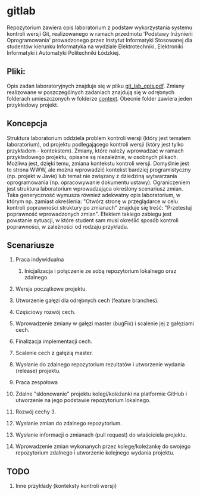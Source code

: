 gitlab
============

Repozytorium zawiera opis laboratorium z podstaw wykorzystania systemu kontroli wersji Git, realizowanego w ramach przedmotu 'Podstawy Inżynierii Oprogramowania' prowadzonego przez Instytut Informatyki Stosowanej dla studentów kierunku Informatyka na wydziale Elektrotechniki, Elektroniki Informatyki i Automatyki Politechniki Łódzkiej.

Pliki:
----------------
Opis zadań laboratoryjnych znajduje się w pliku [git_lab_opis.pdf](https://github.com/radamus/gitlab/blob/master/git_lab_opis.pdf?raw=true).
Zmiany realizowane w poszczególnych zadaniach znajdują się w odrębnych folderach umieszczonych w folderze [context](https://github.com/radamus/gitlab/tree/master/context). Obecnie folder zawiera jeden przykładowy projekt.

Koncepcja
-----------------
Struktura laboratorium oddziela problem kontroli wersji (który jest tematem laboratorium), od projektu podlegającego kontroli wersji (który jest tylko przykładem - kontekstem). Zmiany, które należy wprowadzać w ramach przykładowego projektu, opisane są niezależnie, w osobnych plikach. Możliwa jest, dzięki temu, zmiana kontekstu kontroli wersji. Domyślnie jest to strona WWW, ale można wprowadzić kontekst bardziej programistyczny (np. projekt w Javie) lub temat nie związany z dziedziną wytwarzania oprogramowania (np. opracowywanie dokumentu ustawy). Ograniczeniem jest struktura laboratorium wprowadzająca określony scenariusz zmian.
Taka generyczność wymusza również adekwatny opis laboratorium, w którym np. zamiast określenia: "Otwórz stronę w przeglądarce w celu kontroli poprawności struktury po zmianach" znajduje się treść: "Przetestuj poprawność wprowadzonych zmian". Efektem takiego zabiegu jest powstanie sytuacji, w które student sam musi określić sposób kontroli poprawności, w zależności od rodzaju przykładu.


Scenariusze 
----------------
1. Praca indywidualna

    1. Inicjalizacja i połączenie ze sobą repozytorium lokalnego oraz zdalnego.
  2. Wersja początkowe projektu.
  3. Utworzenie gałęzi dla odrębnych cech (feature branches).
  4. Częściowy rozwój cech.
  5. Wprowadzenie zmiany w gałęzi master (bugFix) i scalenie jej z gałęziami cech.
  6. Finalizacja implementacji cech.
  7. Scalenie cech z gałęzią master.
  8. Wysłanie do zdalnego repozytorium rezultatów i utworzenie wydania (release) projektu.

2. Praca zespołowa 

  1. Zdalne "sklonowanie" projektu kolegi/koleżanki na platformie GitHub i utworzenie na jego podstawie repozytorium lokalnego.
  2. Rozwój cechy 3.
  3. Wysłanie zmian do zdalnego repozytorium.
  4. Wysłanie informacji o zmianach (pull request) do właściciela projektu.
  5. Wprowadzenie zmian wykonanych przez kolegę/koleżankę do swojego repozytorium zdalnego i utworzenie kolejnego wydania projektu.

TODO
--------------
1. Inne przykłady (konteksty kontroli wersji)
